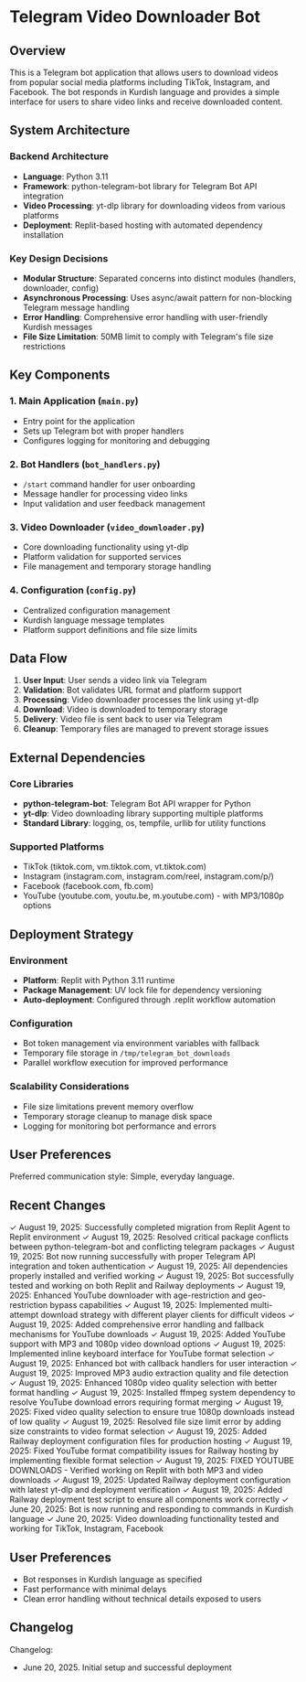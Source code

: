 # Telegram Video Downloader Bot

## Overview

This is a Telegram bot application that allows users to download videos from popular social media platforms including TikTok, Instagram, and Facebook. The bot responds in Kurdish language and provides a simple interface for users to share video links and receive downloaded content.

## System Architecture

### Backend Architecture
- **Language**: Python 3.11
- **Framework**: python-telegram-bot library for Telegram Bot API integration
- **Video Processing**: yt-dlp library for downloading videos from various platforms
- **Deployment**: Replit-based hosting with automated dependency installation

### Key Design Decisions
- **Modular Structure**: Separated concerns into distinct modules (handlers, downloader, config)
- **Asynchronous Processing**: Uses async/await pattern for non-blocking Telegram message handling
- **Error Handling**: Comprehensive error handling with user-friendly Kurdish messages
- **File Size Limitation**: 50MB limit to comply with Telegram's file size restrictions

## Key Components

### 1. Main Application (`main.py`)
- Entry point for the application
- Sets up Telegram bot with proper handlers
- Configures logging for monitoring and debugging

### 2. Bot Handlers (`bot_handlers.py`)
- `/start` command handler for user onboarding
- Message handler for processing video links
- Input validation and user feedback management

### 3. Video Downloader (`video_downloader.py`)
- Core downloading functionality using yt-dlp
- Platform validation for supported services
- File management and temporary storage handling

### 4. Configuration (`config.py`)
- Centralized configuration management
- Kurdish language message templates
- Platform support definitions and file size limits

## Data Flow

1. **User Input**: User sends a video link via Telegram
2. **Validation**: Bot validates URL format and platform support
3. **Processing**: Video downloader processes the link using yt-dlp
4. **Download**: Video is downloaded to temporary storage
5. **Delivery**: Video file is sent back to user via Telegram
6. **Cleanup**: Temporary files are managed to prevent storage issues

## External Dependencies

### Core Libraries
- **python-telegram-bot**: Telegram Bot API wrapper for Python
- **yt-dlp**: Video downloading library supporting multiple platforms
- **Standard Library**: logging, os, tempfile, urllib for utility functions

### Supported Platforms
- TikTok (tiktok.com, vm.tiktok.com, vt.tiktok.com)
- Instagram (instagram.com, instagram.com/reel, instagram.com/p/)
- Facebook (facebook.com, fb.com)
- YouTube (youtube.com, youtu.be, m.youtube.com) - with MP3/1080p options

## Deployment Strategy

### Environment
- **Platform**: Replit with Python 3.11 runtime
- **Package Management**: UV lock file for dependency versioning
- **Auto-deployment**: Configured through .replit workflow automation

### Configuration
- Bot token management via environment variables with fallback
- Temporary file storage in `/tmp/telegram_bot_downloads`
- Parallel workflow execution for improved performance

### Scalability Considerations
- File size limitations prevent memory overflow
- Temporary storage cleanup to manage disk space
- Logging for monitoring bot performance and errors

## User Preferences

Preferred communication style: Simple, everyday language.

## Recent Changes

✓ August 19, 2025: Successfully completed migration from Replit Agent to Replit environment
✓ August 19, 2025: Resolved critical package conflicts between python-telegram-bot and conflicting telegram packages
✓ August 19, 2025: Bot now running successfully with proper Telegram API integration and token authentication
✓ August 19, 2025: All dependencies properly installed and verified working
✓ August 19, 2025: Bot successfully tested and working on both Replit and Railway deployments
✓ August 19, 2025: Enhanced YouTube downloader with age-restriction and geo-restriction bypass capabilities
✓ August 19, 2025: Implemented multi-attempt download strategy with different player clients for difficult videos
✓ August 19, 2025: Added comprehensive error handling and fallback mechanisms for YouTube downloads
✓ August 19, 2025: Added YouTube support with MP3 and 1080p video download options
✓ August 19, 2025: Implemented inline keyboard interface for YouTube format selection
✓ August 19, 2025: Enhanced bot with callback handlers for user interaction
✓ August 19, 2025: Improved MP3 audio extraction quality and file detection
✓ August 19, 2025: Enhanced 1080p video quality selection with better format handling
✓ August 19, 2025: Installed ffmpeg system dependency to resolve YouTube download errors requiring format merging
✓ August 19, 2025: Fixed video quality selection to ensure true 1080p downloads instead of low quality
✓ August 19, 2025: Resolved file size limit error by adding size constraints to video format selection
✓ August 19, 2025: Added Railway deployment configuration files for production hosting
✓ August 19, 2025: Fixed YouTube format compatibility issues for Railway hosting by implementing flexible format selection
✓ August 19, 2025: FIXED YOUTUBE DOWNLOADS - Verified working on Replit with both MP3 and video downloads
✓ August 19, 2025: Updated Railway deployment configuration with latest yt-dlp and deployment verification
✓ August 19, 2025: Added Railway deployment test script to ensure all components work correctly
✓ June 20, 2025: Bot is now running and responding to commands in Kurdish language
✓ June 20, 2025: Video downloading functionality tested and working for TikTok, Instagram, Facebook

## User Preferences

- Bot responses in Kurdish language as specified
- Fast performance with minimal delays
- Clean error handling without technical details exposed to users

## Changelog

Changelog:
- June 20, 2025. Initial setup and successful deployment